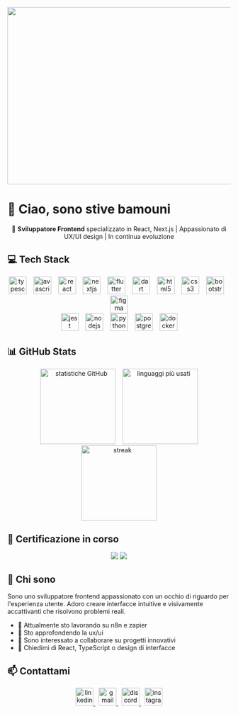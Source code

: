 <p align="center">
  <img height="400" width="800" src="https://pbs.twimg.com/media/F7sldr0XgAAaqP-?format=jpg&name=4096x4096" />
</p>

# 👋 Ciao, sono stive bamouni

<p align="center">🚀 <strong>Sviluppatore Frontend</strong> specializzato in React, Next.js  | Appassionato di UX/UI design | In continua evoluzione</p>

## 💻 Tech Stack

<div align="center">
  <img src="https://cdn.jsdelivr.net/gh/devicons/devicon/icons/typescript/typescript-original.svg" height="40" alt="typescript" title="TypeScript" />
  &nbsp;&nbsp;
  <img src="https://cdn.jsdelivr.net/gh/devicons/devicon/icons/javascript/javascript-original.svg" height="40" alt="javascript" title="JavaScript" />
  &nbsp;&nbsp;
  <img src="https://cdn.jsdelivr.net/gh/devicons/devicon/icons/react/react-original.svg" height="40" alt="react" title="React" />
  &nbsp;&nbsp;
  <img src="https://cdn.jsdelivr.net/gh/devicons/devicon/icons/nextjs/nextjs-original.svg" height="40" alt="nextjs" title="Next.js" />
  &nbsp;&nbsp;
  <img src="https://cdn.jsdelivr.net/gh/devicons/devicon/icons/flutter/flutter-original.svg" height="40" alt="flutter" title="Flutter" />
  &nbsp;&nbsp;
  <img src="https://cdn.jsdelivr.net/gh/devicons/devicon/icons/dart/dart-original.svg" height="40" alt="dart" title="Dart" />
  &nbsp;&nbsp;
  <img src="https://cdn.jsdelivr.net/gh/devicons/devicon/icons/html5/html5-original.svg" height="40" alt="html5" title="HTML5" />
  &nbsp;&nbsp;
  <img src="https://cdn.jsdelivr.net/gh/devicons/devicon/icons/css3/css3-original.svg" height="40" alt="css3" title="CSS3" />
  &nbsp;&nbsp;
  <img src="https://cdn.jsdelivr.net/gh/devicons/devicon/icons/bootstrap/bootstrap-original.svg" height="40" alt="bootstrap" title="Bootstrap" />
  &nbsp;&nbsp;
  <img src="https://cdn.jsdelivr.net/gh/devicons/devicon/icons/figma/figma-original.svg" height="40" alt="figma" title="Figma" />
</div>

<div align="center">
  <img src="https://cdn.jsdelivr.net/gh/devicons/devicon/icons/jest/jest-plain.svg" height="40" alt="jest" title="Jest" />
  &nbsp;&nbsp;
  <img src="https://cdn.jsdelivr.net/gh/devicons/devicon/icons/nodejs/nodejs-original.svg" height="40" alt="nodejs" title="Node.js" />
  &nbsp;&nbsp;
  <img src="https://cdn.jsdelivr.net/gh/devicons/devicon/icons/python/python-original.svg" height="40" alt="python" title="Python" />
  &nbsp;&nbsp;
  <img src="https://cdn.jsdelivr.net/gh/devicons/devicon/icons/postgresql/postgresql-original.svg" height="40" alt="postgresql" title="PostgreSQL" />
  &nbsp;&nbsp;
  <img src="https://cdn.jsdelivr.net/gh/devicons/devicon/icons/docker/docker-original.svg" height="40" alt="docker" title="Docker" />
</div>

## 📊 GitHub Stats

<div align="center">
  <img src="https://github-readme-stats.vercel.app/api?username=xive0-0&hide_title=false&hide_rank=false&show_icons=true&include_all_commits=true&count_private=true&disable_animations=false&theme=dark&locale=en&hide_border=false" height="170" alt="statistiche GitHub" />
  &nbsp;&nbsp;
  <img src="https://github-readme-stats.vercel.app/api/top-langs?username=xive0-0&locale=en&hide_title=false&layout=compact&card_width=320&langs_count=6&theme=dark&hide_border=false" height="170" alt="linguaggi più usati" />
</div>

<div align="center">
  <img src="https://streak-stats.demolab.com?user=xive0-0&locale=en&mode=daily&theme=dark&hide_border=false&border_radius=5" height="170" alt="streak" />
</div>

## 🎲 Certificazione in corso
<div align="center">
    <img src="https://d1.awsstatic.com/certification/badges/AWS-Certified-AI-Practitioner_badge_150x150.bb2bb1cae960f5ee8b93d3e2ccc9dd64bff29180.png" />
  <img src="https://d1.awsstatic.com/certification/badges/AWS-Certified-Cloud-Practitioner_badge_150x150.17da917fbddc5383838d9f8209d2030c8d99f31e.png" />
</div>


## 🌱 Chi sono

Sono uno sviluppatore frontend appassionato con un occhio di riguardo per l'esperienza utente. Adoro creare interfacce intuitive e visivamente accattivanti che risolvono problemi reali.

- 🔭 Attualmente sto lavorando su n8n e zapier
- 🌱 Sto approfondendo la ux/ui
- 👯 Sono interessato a collaborare su progetti innovativi
- 💬 Chiedimi di React, TypeScript o design di interfacce



## 📫 Contattami

<div align="center">
  <a href="[link al tuo LinkedIn]">
    <img src="https://img.shields.io/static/v1?message=LinkedIn&logo=linkedin&label=&color=0077B5&logoColor=white&labelColor=&style=for-the-badge" height="40" alt="linkedin" />
  </a>
  &nbsp;
  <a href="mailto:dpbumi@gmail.com">
    <img src="https://img.shields.io/static/v1?message=Gmail&logo=gmail&label=&color=D14836&logoColor=white&labelColor=&style=for-the-badge" height="40" alt="gmail" />
  </a>
  &nbsp;
  <a href="[link al tuo Discord]">
    <img src="https://img.shields.io/static/v1?message=Discord&logo=discord&label=&color=7289DA&logoColor=white&labelColor=&style=for-the-badge" height="40" alt="discord" />
  </a>
  &nbsp;
  <a href="[link al tuo Instagram]">
    <img src="https://img.shields.io/static/v1?message=Instagram&logo=instagram&label=&color=E4405F&logoColor=white&labelColor=&style=for-the-badge" height="40" alt="instagram" />
  </a>
</div>
